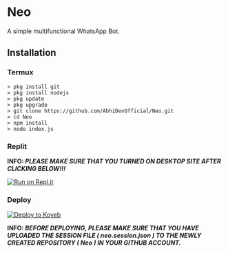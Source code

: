# Neo
A simple multifunctional WhatsApp Bot.

## Installation

### Termux

```
> pkg install git
> pkg install nodejs
> pkg update
> pkg upgrade
> git clone https://github.com/AbhiDevOfficial/Neo.git
> cd Neo
> npm install
> node index.js
```

### Replit

**INFO: _PLEASE MAKE SURE THAT YOU TURNED ON DESKTOP SITE AFTER CLICKING BELOW!!!_**

[![Run on Repl.it](https://repl.it/badge/github/AbhiDevOfficial/Neo)](https://repl.it/@AbhiDevOfficial/Neo?v=1?outputonly=1&lite=1)

### Deploy

[![Deploy to Koyeb](https://www.koyeb.com/static/images/deploy/button.svg)](https://abhidevofficial.github.io/koyeb-redirect)

**INFO: _BEFORE DEPLOYING, PLEASE MAKE SURE THAT YOU HAVE UPLOADED THE SESSION FILE ( neo.session.json ) TO THE NEWLY CREATED REPOSITORY ( Neo ) IN YOUR GITHUB ACCOUNT._**
